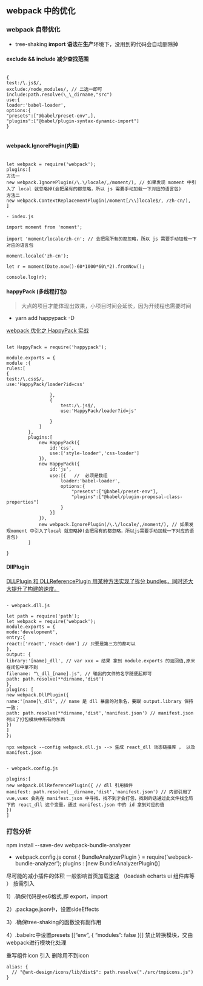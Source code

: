 ## webpack 中的优化

### webpack 自带优化

- tree-shaking **import 语法**在**生产**环境下，没用到的代码会自动删除掉

#### exclude && include 减少查找范围

```

{
test:/\.js$/,
exclude:/node_modules/, // 二选一即可
include:path.resolve(\_\_dirname,"src")
use:{
loader:'babel-loader',
options:{
"presets":["@babel/preset-env",],
"plugins":["@babel/plugin-syntax-dynamic-import"]
}


```

#### webpack.IgnorePlugin(内置)

```

let webpack = require('webpack');
plugins:[
方法一
new webpack.IgnorePlugin(/\.\/locale/,/moment/), // 如果发现 moment 中引入了 local 就忽略掉(会把虽有的都忽略，所以 js 需要手动加载一下对应的语言包)
方法二
new webpack.ContextReplacementPlugin(/moment[/\\]locale$/, /zh-cn/),
]

- index.js

import moment from 'moment';

import 'moment/locale/zh-cn'; // 会把虽所有的都忽略，所以 js 需要手动加载一下对应的语言包

moment.locale('zh-cn');

let r = moment(Date.now()-60*1000*60\*2).fromNow();

console.log(r);

```

#### happyPack (多线程打包)

> 大点的项目才能体现出效果，小项目时间会延长，因为开线程也需要时间

- yarn add happypack -D

[webpack 优化之 HappyPack 实战](https://www.jianshu.com/p/b9bf995f3712)

```

let HappyPack = require('happypack');

module.exports = {
module :{
rules:[
{
test:/\.css$/,
use:'HappyPack/loader?id=css'

                },
                {
                    test:/\.js$/,
                    use:'HappyPack/loader?id=js'

                }
            ]
        },
        plugins:[
            new HappyPack({
                id:'css',
                use:['style-loader','css-loader']
            }),
            new HappyPack({
                id:'js',
                use:[{   //  必须是数组
                    loader:'babel-loader',
                    options:{
                        "presets":["@babel/preset-env"],
                        "plugins":["@babel/plugin-proposal-class-properties"]
                    }
                }]
            }),
            new webpack.IgnorePlugin(/\.\/locale/,/moment/), // 如果发现moment 中引入了local 就忽略掉(会把虽有的都忽略，所以js需要手动加载一下对应的语言包)
        ]

}

```

#### DllPlugin

[DLLPlugin 和 DLLReferencePlugin 用某种方法实现了拆分 bundles，同时还大大提升了构建的速度。](https://webpack.docschina.org/plugins/dll-plugin/)

```

- webpack.dll.js

let path = require('path');
let webpack = require('webpack');
module.exports = {
mode:'development',
entry:{
react:['react','react-dom'] // 只要是第三方的都可以
},
output: {
library:'[name]_dll', // var xxx = 结果 拿到 module.exports 的返回值,原来在闭包中拿不到
filename: "\_dll_[name].js", // 输出的文件的名字随便起即可
path: path.resolve(**dirname,'dist')
},
plugins: [
new webpack.DllPlugin({
name:'[name]\_dll', // name 是 dll 暴露的对象名，要跟 output.library 保持一致；
path: path.resolve(**dirname,'dist','manifest.json') // manifest.json 列出了打包模块中所有的东西
})
]
};

npx webpack --config webpack.dll.js --> 生成 react_dll 动态链接库 ， 以及 manifest.json

```

```

- webpack.config.js

plugins:[
new webpack.DllReferencePlugin({ // dll 引用插件
manifest: path.resolve(__dirname,'dist','manifest.json') // 内部引用了 vue,vuex 会先在 manifest.json 中寻找，找不到才会打包，找到的话通过此文件找全局下的 react_dll 这个变量，通过 manifest.json 中的 id 拿到对应的值
})
]

```

### 打包分析

npm install --save-dev webpack-bundle-analyzer

- webpack.config.js
  const { BundleAnalyzerPlugin } = require('webpack-bundle-analyzer');
  plugins : [new BundleAnalyzerPlugin()]

尽可能的减小插件的体积 一般影响首页加载速速  （loadash echarts ui 组件库等 ） 按需引入

1）.确保代码是es6格式,即 export，import

2）.package.json中，设置sideEffects

3）.确保tree-shaking的函数没有副作用

4）.babelrc中设置presets [[“env”, { “modules”: false }]] 禁止转换模块，交由webpack进行模块化处理


重写组件icon  引入  删除用不到icon

```
alias: {
  // "@ant-design/icons/lib/dist$": path.resolve("./src/tmpicons.js")
}
```
